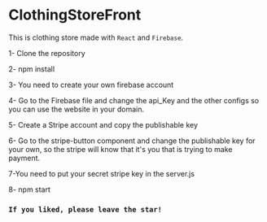 # ClothingStoreFront
This is clothing store made with `React` and `Firebase`.

1- Clone the repository

2- npm install

3- You need to create your own firebase account 

4- Go to the Firebase file and change the api_Key and the other configs so you can use the website in your domain.

5- Create a Stripe account and copy the publishable key

6- Go to the stripe-button component and change the publishable key for your own, so the stripe will know that it's you that is trying to make payment.

7-You need to put your secret stripe key in the server.js

8- npm start

### `If you liked, please leave the star!`
